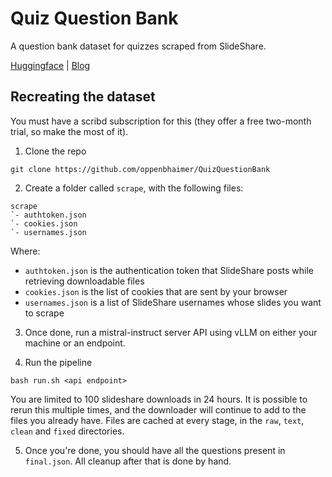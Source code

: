 # Quiz Question Bank

A question bank dataset for quizzes scraped from SlideShare.

[Huggingface](https://huggingface.co/datasets/oppenbhaimer/QuizQuestionBank) | [Blog](https://oppenbhaimer.github.io/posts/quiz-question-bank)

## Recreating the dataset

You must have a scribd subscription for this (they offer a free 
two-month trial, so make the most of it).

1. Clone the repo

```
git clone https://github.com/oppenbhaimer/QuizQuestionBank
```

2. Create a folder called `scrape`, with the following files:
```
scrape 
`- authtoken.json
`- cookies.json 
`- usernames.json
```

Where:

* `authtoken.json` is the authentication token that SlideShare posts while 
  retrieving downloadable files 
* `cookies.json` is the list of cookies that are sent by your browser 
* `usernames.json` is a list of SlideShare usernames whose slides you want to scrape

3. Once done, run a mistral-instruct server API using vLLM on either your machine or an endpoint.

4. Run the pipeline
```
bash run.sh <api endpoint>
```

You are limited to 100 slideshare downloads in 24 hours. It is possible to rerun
this multiple times, and the downloader will continue to add to the files you 
already have. Files are cached at every stage, in the `raw`, `text`, `clean`
and `fixed` directories.

5. Once you're done, you should have all the questions present in `final.json`.
All cleanup after that is done by hand.
